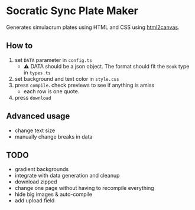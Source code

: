 # Socratic Sync Plate Maker

Generates simulacrum plates using HTML and CSS using [html2canvas](https://html2canvas.hertzen.com/).

## How to

1. set `DATA` parameter in `config.ts`
    - ⚠️ DATA should be a json object. The format should fit the `Book` type in `types.ts`
1. set background and text color in `style.css`
1. press `compile`. check previews to see if anything is amiss
    - each row is one quote.
1. press `download`

## Advanced usage

-   change text size
-   manually change breaks in data

## TODO

-   gradient backgrounds
-   integrate with data generation and cleanup
-   download zipped
-   change one page without having to recompile everything
-   hide big images & auto-compile
-   add upload field


